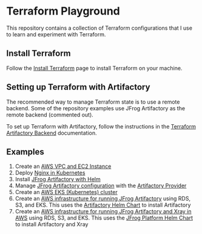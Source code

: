 # Terraform Playground
This repository contains a collection of Terraform configurations that I use to learn and experiment with Terraform.

## Install Terraform
Follow the [Install Terraform](https://developer.hashicorp.com/terraform/install) page to install Terraform on your machine.

## Setting up Terraform with Artifactory
The recommended way to manage Terraform state is to use a remote backend.
Some of the repository examples use JFrog Artifactory as the remote backend (commented out).

To set up Terraform with Artifactory, follow the instructions in the [Terraform Artifactory Backend](https://jfrog.com/integration/terraform-artifactory-backend/) documentation.

## Examples
1. Create an [AWS VPC and EC2 Instance](1.aws-vpc-and-ec2)
2. Deploy [Nginx in Kubernetes](2.kubernetes-nginx)
3. Install [JFrog Artifactory with Helm](3.artifactory-install)
4. Manage [JFrog Artifactory configuration](4.artifactory-config) with the [Artifactory Provider](https://github.com/jfrog/terraform-provider-artifactory)
5. Create an [AWS EKS (Kubernetes) cluster](5.aws-eks)
6. Create an [AWS infrastructure for running JFrog Artifactory](6.artifactory-aws-install) using RDS, S3, and EKS. This uses the [Artifactory Helm Chart](https://github.com/jfrog/charts/tree/master/stable/artifactory) to install Artifactory
7. Create an [AWS infrastructure for running JFrog Artifactory and Xray in AWS](7.jfrog-platform-aws-install) using RDS, S3, and EKS. This uses the [JFrog Platform Helm Chart](https://github.com/jfrog/charts/tree/master/stable/jfrog-platform) to install Artifactory and Xray
